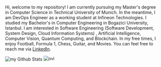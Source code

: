 Hi, welcome to my repository!
I am currently pursuing my Master's degree in Computer Science in Technical University of Munich.
In the meantime, I am DevOps Engineer as a working student at Infineon Technologies.
I studied my Bachelor's in Computer Engineering in Bogazici University, Istanbul.
I am interested in Software Engineering (Software Development, System Design, Cloud Information Systems) , Artificial Intelligence, Computer Vision, Quantum Computing, and Blockchain.
In my free times, I enjoy Football, Formula 1, Chess, Guitar, and Movies.
You can feel free to reach me via [LinkedIn](https://www.linkedin.com/in/barandenizkorkmaz/).

<img align="center" src="https://github-readme-stats.vercel.app/api?username=barandenizkorkmaz&include_all_commits=true&count_private=true&show_icons=true&line_height=20&title_color=2B5BBD&icon_color=1124BB&text_color=A1A1A1&bg_color=0,000000,130F40" alt="my Github Stats"/>

<img src="https://github-readme-stats.vercel.app/api/top-langs?username=barandenizkorkmaz&show_icons=true&locale=en&layout=compact&theme=chartreuse-dark" alt="ovi" />


<!---
barandenizkorkmaz/barandenizkorkmaz is a ✨ special ✨ repository because its `README.md` (this file) appears on your GitHub profile.
You can click the Preview link to take a look at your changes.
--->
